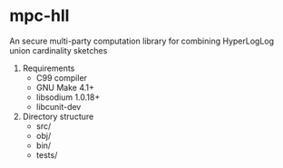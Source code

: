 # mpc-hll
An secure multi-party computation library for combining HyperLogLog union cardinality sketches

[//]: # (Please cite:)


1. Requirements
    * C99 compiler
    * GNU Make 4.1+
    * libsodium 1.0.18+
    * libcunit-dev
1. Directory structure
    * src/
    * obj/
    * bin/
    * tests/
  
  

